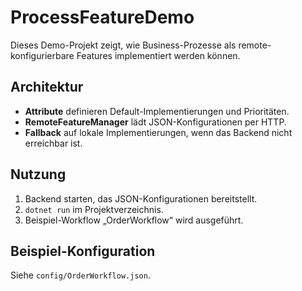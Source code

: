 # ProcessFeatureDemo

Dieses Demo-Projekt zeigt, wie Business-Prozesse als remote-konfigurierbare Features implementiert werden können. 

## Architektur
- **Attribute** definieren Default-Implementierungen und Prioritäten.
- **RemoteFeatureManager** lädt JSON-Konfigurationen per HTTP.
- **Fallback** auf lokale Implementierungen, wenn das Backend nicht erreichbar ist.

## Nutzung
1. Backend starten, das JSON-Konfigurationen bereitstellt.
2. `dotnet run` im Projektverzeichnis.
3. Beispiel-Workflow „OrderWorkflow“ wird ausgeführt.

## Beispiel-Konfiguration
Siehe `config/OrderWorkflow.json`.
